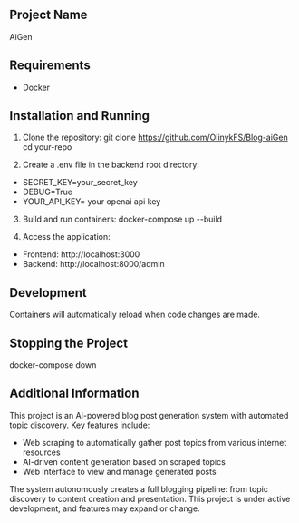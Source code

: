 ## Project Name
AiGen

## Requirements
- Docker

## Installation and Running

1. Clone the repository:
git clone https://github.com/OlinykFS/Blog-aiGen
cd your-repo

2. Create a .env file in the backend root directory:<br>
 - SECRET_KEY=your_secret_key<br>
 - DEBUG=True
 - YOUR_API_KEY= your openai api key 

3. Build and run containers:
docker-compose up --build

4. Access the application:
- Frontend: http://localhost:3000
- Backend: http://localhost:8000/admin

## Development

Containers will automatically reload when code changes are made.

## Stopping the Project
docker-compose down

## Additional Information

This project is an AI-powered blog post generation system with automated topic discovery. Key features include:

- Web scraping to automatically gather post topics from various internet resources
- AI-driven content generation based on scraped topics
- Web interface to view and manage generated posts

The system autonomously creates a full blogging pipeline: from topic discovery to content creation and presentation. This project is under active development, and features may expand or change.

